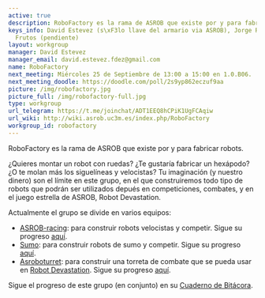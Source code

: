 ```yaml
---
active: true
description: RoboFactory es la rama de ASROB que existe por y para fabricar robots.
keys_info: David Estevez (s\xF3lo llave del armario via ASROB), Jorge Ramos y Jorge
  Frutos (pendiente)
layout: workgroup
manager: David Estevez
manager_email: david.estevez.fdez@gmail.com
name: RoboFactory
next_meeting: Miércoles 25 de Septiembre de 13:00 a 15:00 en 1.0.B06.
next_meeting_doodle: https://doodle.com/poll/2s9yp862eczuf9aa
picture: /img/robofactory.jpg
picture_full: /img/robofactory-full.jpg
type: workgroup
url_telegram: https://t.me/joinchat/ADT1EEQ8hCPiK1UgFCAqiw
url_wiki: http://wiki.asrob.uc3m.es/index.php/RoboFactory
workgroup_id: robofactory
---
```


RoboFactory es la rama de ASROB que existe por y para fabricar robots.

¿Quieres montar un robot con ruedas? ¿Te gustaría fabricar un hexápodo? ¿O te molan más los siguelíneas y velocistas? Tu imaginación (y nuestro dinero) son el límite en este grupo, en el que construiremos todo tipo de robots que podrán ser utilizados depués en competiciones, combates, y en el juego estrella de ASROB, Robot Devastation.

Actualmente el grupo se divide en varios equipos:

* [ASROB-racing](https://github.com/asrob-uc3m/ASROB-racing): para construir robots velocistas y competir. Sigue su progreso [aquí]().
* [Sumo](): para construir robots de sumo y competir. Sigue su progreso [aquí]().
* [Asroboturret](https://github.com/asrob-uc3m/asroboturret): para construir una torreta de combate que se pueda usar en [Robot Devastation](). Sigue su progreso [aquí]().

Sigue el progreso de este grupo (en conjunto) en su [Cuaderno de Bitácora](http://wiki.asrob.uc3m.es/index.php/RoboFactory:_Cuaderno_de_Bit%C3%A1cora).
